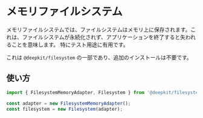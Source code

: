 # メモリファイルシステム

メモリファイルシステムでは、ファイルシステムはメモリ上に保存されます。これは、ファイルシステムが永続化されず、アプリケーションを終了すると失われることを意味します。
特にテスト用途に有用です。

これは `@deepkit/filesystem` の一部であり、追加のインストールは不要です。

## 使い方

```typescript
import { FilesystemMemoryAdapter, Filesystem } from '@deepkit/filesystem';

const adapter = new FilesystemMemoryAdapter();
const filesystem = new Filesystem(adapter);
```